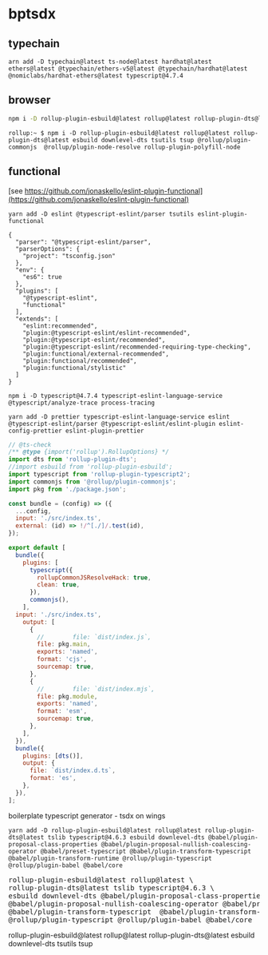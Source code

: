 # bptsdx


## typechain

```console
arn add -D typechain@latest ts-node@latest hardhat@latest ethers@latest @typechain/ethers-v5@latest @typechain/hardhat@latest @nomiclabs/hardhat-ethers@latest typescript@4.7.4
```


## browser

```bash
npm i -D rollup-plugin-esbuild@latest rollup@latest rollup-plugin-dts@latest esbuild downlevel-dts tsutils tsup @rollup/plugin-commonjs  @rollup/plugin-node-resolve rollup-plugin-polyfill-node
```
```console
rollup:~ $ npm i -D rollup-plugin-esbuild@latest rollup@latest rollup-plugin-dts@latest esbuild downlevel-dts tsutils tsup @rollup/plugin-commonjs  @rollup/plugin-node-resolve rollup-plugin-polyfill-node
```

## functional

[see https://github.com/jonaskello/eslint-plugin-functional](https://github.com/jonaskello/eslint-plugin-functional)

```shell
yarn add -D eslint @typescript-eslint/parser tsutils eslint-plugin-functional
```

```jsonc
{
  "parser": "@typescript-eslint/parser",
  "parserOptions": {
    "project": "tsconfig.json"
  },
  "env": {
    "es6": true
  },
  "plugins": [
    "@typescript-eslint",
    "functional"
  ],
  "extends": [
    "eslint:recommended",
    "plugin:@typescript-eslint/eslint-recommended",
    "plugin:@typescript-eslint/recommended",
    "plugin:@typescript-eslint/recommended-requiring-type-checking",
    "plugin:functional/external-recommended",
    "plugin:functional/recommended",
    "plugin:functional/stylistic"
  ]
}
```

```shell
npm i -D typescript@4.7.4 typescript-eslint-language-service @typescript/analyze-trace process-tracing
```

```shell
yarn add -D prettier typescript-eslint-language-service eslint @typescript-eslint/parser @typescript-eslint/eslint-plugin eslint-config-prettier eslint-plugin-prettier
```

```javascript
// @ts-check
/** @type {import('rollup').RollupOptions} */
import dts from 'rollup-plugin-dts';
//import esbuild from 'rollup-plugin-esbuild';
import typescript from 'rollup-plugin-typescript2';
import commonjs from '@rollup/plugin-commonjs';
import pkg from './package.json';

const bundle = (config) => ({
  ...config,
  input: './src/index.ts',
  external: (id) => !/^[./]/.test(id),
});

export default [
  bundle({
    plugins: [
      typescript({
        rollupCommonJSResolveHack: true,
        clean: true,
      }),
      commonjs(),
    ],
  input: './src/index.ts',
    output: [
      {
        //        file: `dist/index.js`,
        file: pkg.main,
        exports: 'named',
        format: 'cjs',
        sourcemap: true,
      },
      {
        //        file: `dist/index.mjs`,
        file: pkg.module,
        exports: 'named',
        format: 'esm',
        sourcemap: true,
      },
    ],
  }),
  bundle({
    plugins: [dts()],
    output: {
      file: `dist/index.d.ts`,
      format: 'es',
    },
  }),
];

```



boilerplate typescript generator - tsdx on wings

```shell
yarn add -D rollup-plugin-esbuild@latest rollup@latest rollup-plugin-dts@latest tslib typescript@4.6.3 esbuild downlevel-dts @babel/plugin-proposal-class-properties @babel/plugin-proposal-nullish-coalescing-operator @babel/preset-typescript @babel/plugin-transform-typescript  @babel/plugin-transform-runtime @rollup/plugin-typescript @rollup/plugin-babel @babel/core 
```
<pre>
rollup-plugin-esbuild@latest rollup@latest \
rollup-plugin-dts@latest tslib typescript@4.6.3 \
esbuild downlevel-dts @babel/plugin-proposal-class-properties \
@babel/plugin-proposal-nullish-coalescing-operator @babel/preset-typescript \ 
@babel/plugin-transform-typescript  @babel/plugin-transform-runtime \
@rollup/plugin-typescript @rollup/plugin-babel @babel/core 
</pre>


rollup-plugin-esbuild@latest rollup@latest rollup-plugin-dts@latest esbuild downlevel-dts tsutils tsup
